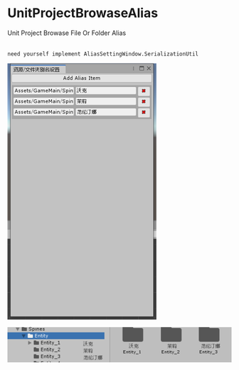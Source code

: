 # UnitProjectBrowaseAlias
Unit Project Browase File Or Folder Alias

```

need yourself implement AliasSettingWindow.SerializationUtil

```

![](Images/window.png)


![](Images/alias.png)